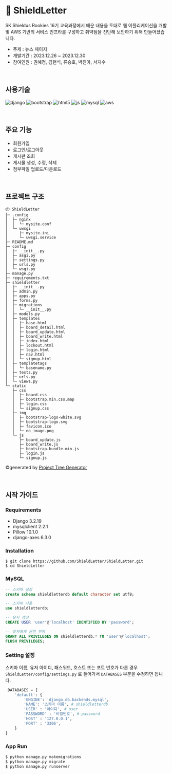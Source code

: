 # 📰 ShieldLetter
SK Shieldus Rookies 16기 교육과정에서 배운 내용을 토대로 웹 어플리케이션을 개발 및 AWS 기반의 서비스 인프라를 구성하고 취약점을 진단해 보안하기 위해 만들어졌습니다.

- 주제 : 뉴스 페이지
- 개발기간 : 2023.12.26 ~ 2023.12.30
- 참여인원 : 권혜정, 김현석, 류승호, 박진아, 서지수

<br />

## 사용기술
![django](https://img.shields.io/badge/Django-092E20?style=for-the-badge&logo=django&logoColor=white)
![bootstrap](https://img.shields.io/badge/Bootstrap-563D7C?style=for-the-badge&logo=bootstrap&logoColor=white)
![html5](https://img.shields.io/badge/HTML5-E34F26?style=for-the-badge&logo=html5&logoColor=white)
![js](https://img.shields.io/badge/JavaScript-F7DF1E?style=for-the-badge&logo=JavaScript&logoColor=white)
![mysql](https://img.shields.io/badge/MySQL-005C84?style=for-the-badge&logo=mysql&logoColor=white)
![aws](https://img.shields.io/badge/Amazon_AWS-232F3E?style=for-the-badge&logo=amazon-aws&logoColor=white)

<br />

## 주요 기능
- 회원가입
- 로그인/로그아웃
- 게시판 조회
- 게시물 생성, 수정, 삭제
- 첨부파일 업로드/다운로드

<br />

## 프로젝트 구조
```shell
📦 ShieldLetter
├─ .config
│  ├─ nginx
│  │  └─ mysite.conf
│  └─ uwsgi
│     ├─ mysite.ini 
│     └─ uwsgi.service
├─ README.md
├─ config
│  ├─ __init__.py
│  ├─ asgi.py
│  ├─ settings.py
│  ├─ urls.py
│  └─ wsgi.py
├─ manage.py
├─ requirements.txt
├─ shieldletter 
│  ├─ __init__.py
│  ├─ admin.py  
│  ├─ apps.py
│  ├─ forms.py
│  ├─ migrations
│  │  └─ __init__.py
│  ├─ models.py
│  ├─ templates
│  │  ├─ base.html
│  │  ├─ board_detail.html
│  │  ├─ board_update.html
│  │  ├─ board_write.html
│  │  ├─ index.html
│  │  ├─ lockout.html
│  │  ├─ login.html
│  │  ├─ nav.html 
│  │  └─ signup.html   
│  ├─ templatetags    
│  │  └─ basename.py
│  ├─ tests.py    
│  ├─ urls.py    
│  └─ views.py 
└─ static 
   ├─ css
   │  ├─ board.css
   │  ├─ bootstrap.min.css.map
   │  ├─ login.css
   │  └─ signup.css
   ├─ img
   │  ├─ bootstrap-logo-white.svg
   │  ├─ bootstrap-logo.svg
   │  ├─ favicon.ico
   │  └─ no_image.png
   └─ js
      ├─ board_update.js
      ├─ board_write.js
      ├─ bootstrap.bundle.min.js
      ├─ login.js
      └─ signup.js
```
©generated by [Project Tree Generator](https://woochanleee.github.io/project-tree-generator)

<br />

## 시작 가이드
### Requirements
- Django 3.2.19
- mysqlclient 2.2.1
- Pillow 10.1.0
- django-axes 6.3.0


### Installation
```shell
$ git clone https://github.com/ShieldLetter/ShieldLetter.git
$ cd ShieldLetter
```

### MySQL
```sql
-- 스키마 생성
create schema shieldletterdb default character set utf8;

-- 스키마 사용
use shieldletterdb;

-- 유저 생성
CREATE USER 'user'@'localhost' IDENTIFIED BY 'password';

-- 유저에게 권한 부여
GRANT ALL PRIVILEGES ON shieldletterdb.* TO 'user'@'localhost';
FLUSH PRIVILEGES;
```

### Setting 설정
스키마 이름, 유저 아이디, 패스워드, 호스트 또는 포트 번호가 다른 경우  `ShieldLetter/config/settings.py` 로 들어가서 `DATABASES` 부분을 수정하면 됩니다.

```python
 DATABASES = {
    'default': {
        'ENGINE': 'django.db.backends.mysql',
        'NAME': '스키마 이름', # shieldletterdb
        'USER' : '아이디', # user
        'PASSWORD' : '비밀번호', # password
        'HOST' : '127.0.0.1',
        'PORT' : '3306',
    }
}
```

### App Run
```python
$ python manage.py makemigrations
$ python manage.py migrate
$ python manage.py runserver
```



